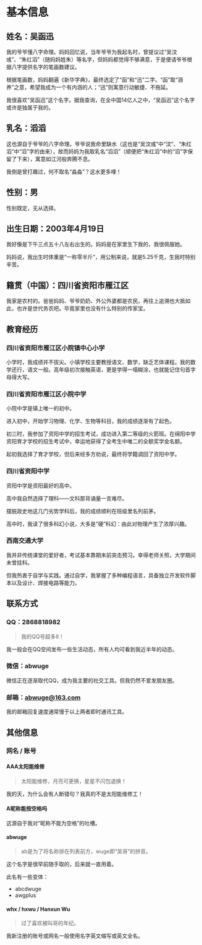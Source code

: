 # 基本信息

## 姓名：吴函迅

我的爷爷懂八字命理。妈妈回忆说，当年爷爷为我起名时，曾提议过“吴汶彧”、“朱红滔”（随妈妈姓朱）等名字，但妈妈都觉得不够满意，于是便请爷爷根据八字提供名字的笔画数建议。

根据笔画数，妈妈翻遍《新华字典》，最终选定了“函”和“迅”二字。“函”取“涵养”之意，希望我成为一个有内涵的人；“迅”则寓意行动敏捷、不拖延。

我很喜欢“吴函迅”这个名字。据我查询，在全中国14亿人之中，“吴函迅”这个名字或许是独属于我的。

## 乳名：滔滔

这也源自于爷爷的八字命理。爷爷说我命里缺水（这也是“吴汶彧”中“汶”、“朱红滔”中“滔”字的由来），故而妈妈为我取乳名“滔滔”（顺便把“朱红滔”中的“滔”字保留了下来），寓意如江河般奔腾不息。

我倒是曾打趣过，何不取名“淼淼”？这水更多哩！

## 性别：男

性别既定，无从选择。

## 出生日期：2003年4月19日

我好像是下午三点五十八左右出生的。妈妈是在家里生下我的，我很佩服她。

妈妈说，我出生时体重是“一称零半斤”，用公制来说，就是5.25千克，生我时特别辛苦。

## 籍贯（中国）：四川省资阳市雁江区

我家是农村的。爸爸妈妈、爷爷奶奶、外公外婆都是农民，再往上追溯也大抵如此，也许是世代务农吧。毕竟家里也没有什么特别的传家宝。

## 教育经历

### 四川省资阳市雁江区小院镇中心小学

小学时，我成绩并不拔尖。小镇学校主要教授语文、数学，缺乏艺体课程。我的数学还行，语文一般。高年级初次接触英语，更是学得一塌糊涂，也就能记住句首字母得大写。

### 四川省资阳市雁江区小院中学

小院中学是镇上唯一的初中。

进入初中，开始学习物理、化学、生物等科目，我的成绩逐渐有了起色。

初三时，我参加了资阳中学的招生考试，成功进入第二等级的火箭班。在绵阳中学资阳育才学校的招生考试中，幸运地获得了全考生中唯二的全额奖学金名额。

起初我选择了育才学校，但后来经多方劝说，最终将学籍调回了资阳中学。

### 四川省资阳中学

资阳中学是资阳最好的高中。

高中我自然选择了理科——文科那背诵量一言难尽。

摆脱政史地这几门劣势学科后，我的成绩顺利在班级里名列前茅。

高中时，我读了很多科幻小说，大多是“硬”科幻：由此对物理产生了浓厚兴趣。

### 西南交通大学

我并非传统课堂的爱好者，考试基本靠期末前突击预习。幸得老师关照，大学期间未曾挂科。

但我热衷于自学与实践。通过自学，我掌握了多种编程语言，具备独立开发软件脚本以及设计、焊接电路等能力。

## 联系方式

### QQ：2868818982

> 我的QQ号超多8！

我一般会在QQ空间发布一些生活动态，所有人均可看到我近半年的动态。

### 微信：abwuge

微信正在逐渐取代QQ，成为我主要的社交工具。但我仍然不爱发朋友圈。

### 邮箱：abwuge@163.com

我的邮箱回复速度通常慢于以上两者即时通讯工具。

## 其他信息

### 网名 / 账号

#### AAA太阳能维修

> 太阳能维修，月亮可更换，星星不闪包退换！

我的天，为什么会有人断错句？我真的不是太阳能维修工！

#### A昵称能按空格吗

这源自于我对“昵称不能为空格”的吐槽。

#### abwuge

> ab是为了将名称排在列表前方，wuge即“吴哥”的拼音。

这个名字是很早前随手取的，后来就一直用着。

此名有一些变体：
- abcdwuge
- awgplus

#### whx / hxwu / Hanxun Wu

> 过了喜欢被叫哥的年纪。

我新注册的账号或网名一般使用名字英文缩写或英文全名。